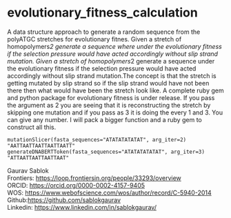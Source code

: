 # evolutionary_fitness_calculation
A data structure approach to generate a random  sequence from the polyATGC stretches for evolutionary fitnes. Given a stretch of homopolymers*2 generate a sequence where under the evolutionary fitness if the selection pressure  would have acted accordingly without slip strand mutation. Given a stretch of homopolymers*2 generate a sequence under the evolutionary fitness if the selection pressure would have acted accordingly without slip strand mutation.The concept is that the stretch is getting mutated by slip strand so if the slip strand would have not been there then what would have been the stretch look like. A complete ruby gem and python package for evolutionary fitness is under release. If you pass the argument as 2 you are seeing that it is reconstructing the stretch by skipping one mutation and if you pass as 3 it is doing the every 1 and 3. You can give any number. I will pack a bigger function and a ruby gem to construct all this. 

```
mutationSlicer(fasta_sequences="ATATATATATAT", arg_iter=2)
"AATTAATTAATTAATTAATT"
generateDNABERTToken(fasta_sequences="ATATATATATAT", arg_iter=3)
"ATTAATTAATTAATTAAT"
```

Gaurav Sablok \
Frontiers: https://loop.frontiersin.org/people/33293/overview \
ORCID: https://orcid.org/0000-0002-4157-9405 \
WOS: https://www.webofscience.com/wos/author/record/C-5940-2014 \
Github:https://github.com/sablokgaurav \
Linkedin: https://www.linkedin.com/in/sablokgaurav/ 
